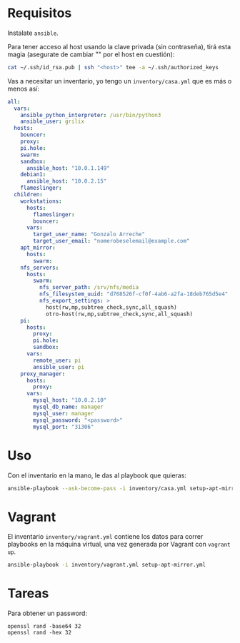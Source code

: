 # Requisitos

Instalate `ansible`.

Para tener acceso al host usando la clave privada (sin contraseña),
tirá esta magia (asegurate de cambiar "<host>" por el host en cuestión):

```bash
cat ~/.ssh/id_rsa.pub | ssh "<host>" tee -a ~/.ssh/authorized_keys
```

Vas a necesitar un inventario, yo tengo un `inventory/casa.yml` que es
más o menos así:

```yml
all:
  vars:
    ansible_python_interpreter: /usr/bin/python3
    ansible_user: grilix
  hosts:
    bouncer:
    proxy:
    pi.hole:
    swarm:
    sandbox:
      ansible_host: "10.0.1.149"
    debian1:
      ansible_host: "10.0.2.15"
    flameslinger:
  children:
    workstations:
      hosts:
        flameslinger:
        bouncer:
      vars:
        target_user_name: "Gonzalo Arreche"
        target_user_email: "nomerobeselemail@example.com"
    apt_mirror:
      hosts:
        swarm:
    nfs_servers:
      hosts:
        swarm:
          nfs_server_path: /srv/nfs/media
          nfs_filesystem_uuid: "d768526f-cf0f-4ab6-a2fa-18deb765d5e4"
          nfs_export_settings: >
            host(rw,mp,subtree_check,sync,all_squash)
            otro-host(rw,mp,subtree_check,sync,all_squash)
    pi:
      hosts:
        proxy:
        pi.hole:
        sandbox:
      vars:
        remote_user: pi
        ansible_user: pi
    proxy_manager:
      hosts:
        proxy:
      vars:
        mysql_host: "10.0.2.10"
        mysql_db_name: manager
        mysql_user: manager
        mysql_password: "<password>"
        mysql_port: "31306"
```

# Uso

Con el inventario en la mano, le das al playbook que quieras:

```bash
ansible-playbook --ask-become-pass -i inventory/casa.yml setup-apt-mirror.yml
```

# Vagrant

El inventario `inventory/vagrant.yml` contiene los datos para correr playbooks en la máquina
virtual, una vez generada por Vagrant con `vagrant up`.

```bash
ansible-playbook -i inventory/vagrant.yml setup-apt-mirror.yml
```

# Tareas

Para obtener un password:

```
openssl rand -base64 32
openssl rand -hex 32
```
